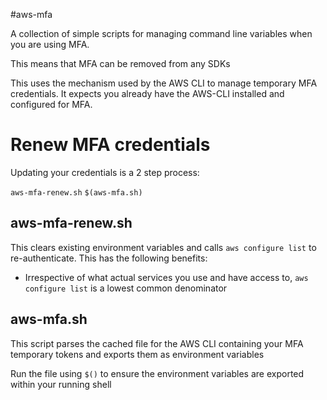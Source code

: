 #aws-mfa

A collection of simple scripts for managing command line variables when you are using MFA.

This means that MFA can be removed from any SDKs

This uses the mechanism used by the AWS CLI to manage temporary MFA credentials.  It expects you already have the AWS-CLI installed and configured for MFA.

# Renew MFA credentials

Updating your credentials is a 2 step process:

`aws-mfa-renew.sh`
`$(aws-mfa.sh)`


## aws-mfa-renew.sh
This clears existing environment variables and calls `aws configure list` to re-authenticate.  This has the following benefits:
* Irrespective of what actual services you use and have access to, `aws configure list` is a lowest common denominator

## aws-mfa.sh

This script parses the cached file for the AWS CLI containing your MFA temporary tokens and exports them as environment variables

Run the file using `$()` to ensure the environment variables are exported within your running shell
